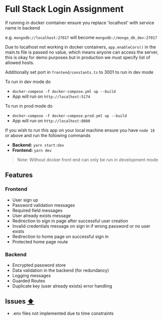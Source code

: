 # Full Stack Login Assignment

If running in docker comtainer ensure you replace 'localhost' with service name in backend

e.g. `mongodb://localhost:27017` will become `mongodb://mongo_db_dev:27017`

Due to localhost not working in docker containers, `app.enableCors()` in the main.ts file is passed no value, which means anyone can access the server, this is okay for demo purposes but in production we must specify list of allowed hosts.

Additionally set port in `frontend/constants.ts` to 3001 to run in dev mode

To run in dev mode do

- `docker-compose -f docker-compose.yml up --build`
- App will run on `http://localhost:5174`

To run in prod mode do

- `docker-compose -f docker-compose.prod.yml up --build`
- App will run on `http://localhost:8080`

If you wish to run this app on your local machine ensure you have `node 18` or above and run the following commands

- **Backend:** `yarn start:dev`
- **Frontend:** `yarn dev`

> Note: Without docker front end can only be run in development mode

## Features

### Frontend

- User sign up
- Password validation messages
- Required field messages
- User already exists message
- Redirection to sign in page after successful user creation
- Invalid credentials message on sign in if wrong password or no user exists
- Redirection to home page on successful sign in
- Protected home page route

### Backend

- Encrypted password store
- Data validation in the backend (for redundancy)
- Logging messages
- Guarded Routes
- Duplicate key (user already exists) error handling

## Issues [:arrow_up:](#full-stack-login-assignment)

- .env files not implemented due to time constraints
